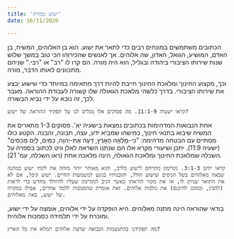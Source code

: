 ```yaml
---
title: 'ישוע כמורה'
date: 16/11/2020

---
```


הכתובים משתמשים במונחים רבים כדי לתאר את ישוע. הוא בן האלוהים, המשיח, בן האדם, המושיע, הגואל, האדון, שה אלוהים. אך לאנשים שהכירוהו הכי טוב במשך שלוש שנות שירותו הציבורי ביהודה ובגליל, הוא היה מורה. הם קרו לו "רב" או "רבי." שניהם מתכוונים לאותו הדבר, מורה.

וכך, מקצוע החינוך ומלאכת החינוך חייבת להיות דרך מתאימה במיוחד כדי שישוע יבצע את שירותו הציבורי. בדרך כלשהי מלאכת הגאולה שלו קשורה לעבודת ההוראה. מעבר לכך, זה נובא על ידי נביא הבשורה.

`קראו ישעיה 11:1-9. מה פסוקים אלו מגלים לנו על תפקיד ההוראה של ישוע?`

אחת הנבואות המדהימות בכתובים נמצאת בישעיה יא'. פסוקים 1-3 מתארים את המשיח שיבוא בתנאי חינוך, כמישהו שמביא ידע, עצה, תבונה, והבנה. הקטע כולו מסתיים עם הבטחה מדהימה: "כִּי-מָלְאָה הָאָרֶץ, דֵּעָה אֶת-יְהוָה, כַּמַּיִם, לַיָּם מְכַסִּים" (ישעיה 11:9). יתכן ושיעורי מקרא אלו הם שנתנו השראה לאלן וויט לכתוב בספרה על השכלה שמלאכת החינוך ומלאכת הגאולה, הינה מלאכה אחת  (ראו השכלה, עמ' 21).

`קראו יוחנן 3:1-3. נקדימון מתייחס לישוע כלרב, והוא מאוחר יותר מזהה את לקחי ישוע כמתנה שבאה מאלוהים בשל הניסים שישוע חולל, ותובנותיו בנוגע למשמעות החיים. ישוע קיבל, אם לא את התואר שניתן לו, אז את מקור הוראתו כאשר הגיב לנקדימון שעליו להיוולד מחדש כדי לראות (להבין, וכמובן להיכנס) את מלכות אלוהים. זאת אומרת שהסמכות ללמד אחרים, אפילו במקרה של ישוע, באה מאלוהים.`

בודאי שהוראה הינה מתנה מאלוהים. היא הופקדה על ידי אלוהים, אומצה על ידי ישוע, ומוכרת על ידי תלמידה כסמכות אלוהית.

`מה תפקידנו בהתגשמות הנבואה שדעת אלוהים תמלא את כל הארץ?`